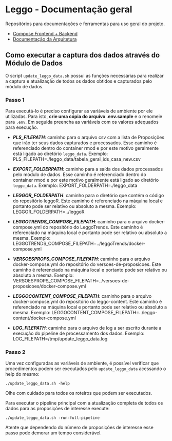 # Leggo - Documentação geral

Repositórios para documentações e ferramentas para uso geral do projeto.

- [Compose Frontend + Backend](compose)
- [Documentação da Arquitetura](arquitetura.md)

## Como executar a captura dos dados através do Módulo de Dados

O script `update_leggo_data.sh` possui as funções necessárias para realizar a captura e atualização de todos os dados obtidos e capturados pelo módulo de dados.

### Passo 1
Para executá-lo é preciso configurar as variáveis de ambiente por ele utilizadas. Para isto, **crie uma cópia do arquivo .env.sample** e o renomeie para `.env`. Em seguida preencha as variáveis com os valores adequados para execução.

- ***PLS_FILEPATH***: caminho para o arquivo csv com a lista de Proposições que irão ter seus dados capturados e processados. Esse caminho é referenciado dentro do container rmod e por este motivo geralmente está ligado ao diretório `leggo_data`. 
Exemplo: PLS_FILEPATH=./leggo_data/tabela_geral_ids_casa_new.csv

- ***EXPORT_FOLDERPATH***: caminho para a saída dos dados processados pelo módulo de dados. Esse caminho é referenciado dentro do container rmod e por este motivo geralmente está ligado ao diretório `leggo_data`. 
Exemplo: EXPORT_FOLDERPATH=./leggo_data

- ***LEGGOR_FOLDERPATH***: caminho para o diretório que contém o código do repositório leggoR. Este caminho é referenciado na máquina local e portanto pode ser relativo ou absoluto a mesma.
Exemplo: LEGGOR_FOLDERPATH=../leggoR

- ***LEGGOTRENDS_COMPOSE_FILEPATH***: caminho para o arquivo docker-compose.yml do repositório do LeggoTrends. Este caminho é referenciado na máquina local e portanto pode ser relativo ou absoluto a mesma.
Exemplo: LEGGOTRENDS_COMPOSE_FILEPATH=../leggoTrends/docker-compose.yml

- ***VERSOESPROPS_COMPOSE_FILEPATH***: caminho para o arquivo docker-compose.yml do repositório do versoes-de-proposicoes. Este caminho é referenciado na máquina local e portanto pode ser relativo ou absoluto a mesma.
Exemplo: VERSOESPROPS_COMPOSE_FILEPATH=../versoes-de-proposicoes/docker-compose.yml

- ***LEGGOCONTENT_COMPOSE_FILEPATH***: caminho para o arquivo docker-compose.yml do repositório do leggo-content. Este caminho é referenciado na máquina local e portanto pode ser relativo ou absoluto a mesma.
Exemplo: LEGGOCONTENT_COMPOSE_FILEPATH=../leggo-content/docker-compose.yml

- ***LOG_FILEPATH***: caminho para o arquivo de log a ser escrito durante a execução do pipeline de processamento dos dados.
Exemplo: LOG_FILEPATH=/tmp/update_leggo_data.log

### Passo 2

Uma vez configuradas as variáveis de ambiente, é possível verificar que procedimentos podem ser executados pelo `update_leggo_data` acessando o help do mesmo:

```
./update_leggo_data.sh -help
```
Olhe com cuidado para todos os roteiros que podem ser executados.

Para executar o pipeline principal com a atualização completa de todos os dados para as proposições de interesse execute:

```
./update_leggo_data.sh -run-full-pipeline
```

Atente que dependendo do número de proposições de interesse esse passo pode demorar um tempo considerável.

